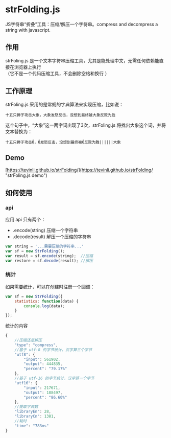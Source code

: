 # strFolding.js
JS字符串“折叠”工具：压缩/解压一个字符串。compress and decompress a string with javascript.  

## 作用
strFoling.js 是一个文本字符串压缩工具，尤其是能处理中文，无需任何依赖能直接在浏览器上执行  
（它不是一个代码压缩工具，不会删除空格和换行 ）

## 工作原理
strFoling.js 采用的是常规的字典算法来实现压缩，比如说：

    十五只狮子攻击大象，大象发怒反击，没想到最终被大象反败为胜

这个句子中，“大象”这一两字词出现了3次，strFoling.js 将找出大象这个词，并将文本替换为：

    十五只狮子攻击Ő，Ő发怒反击，没想到最终被Ő反败为胜||||||大象

## Demo
[https://tevinli.github.io/strFolding/](https://tevinli.github.io/strFolding/ "strFoling.js demo")

## 如何使用

### api
应用 api 只有两个：

- .encode(string)  压缩一个字符串
- .decode(result)  解压一个压缩的字符串

```js
var string = '...需要压缩的字符串...'
var sf = new StrFolding();
var result = sf.encode(string);  //压缩
var restore = sf.decode(result); //解压
```

### 统计
如果需要统计，可以在创建时注册一个回调：
```js
var sf = new StrFolding({
    statistics: function(data) {
        console.log(data);
    }
});
```
统计的内容
```js
{
    //压缩还是解压
    "type": "compress",
    //基于 utf-8 的字节统计，汉字算三个字节
    "utf8": {
        "input": 561902,
        "output": 444835,
        "percent": "79.17%"
    },
    //基于 utf-16 的字节统计，汉字算一个字节
    "utf16": {
        "input": 217671,
        "output": 188497,
        "percent": "86.60%"
    },
    //提取字典数
    "libraryEn": 28,
    "libraryCn": 1381,
    //耗时
    "time": "783ms"
}
```
